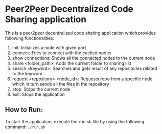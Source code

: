 # Peer2Peer Decentralized Code Sharing application

This is a peer2peer decentralized code sharing application which provides following functionalities:

1. init: Initializes a node with given port
2. connect: Tries to connect with the cached nodes
3. show connections: Shows all the connected nodes to the current node
4. share \<folder_path\>: Adds the current folder to sharing list
5. search \<keyword\>: Searches and gets result of any repositories related to the keyword
6. request \<repository\> \<node_id\>: Requests repo from a specific node which in turn sends all the files in the repository
7. stop: Stops the current node
8. exit: Stops the application

## How to Run:

To start the application, execute the run.sh file by using the following command: `./run.sh` 
